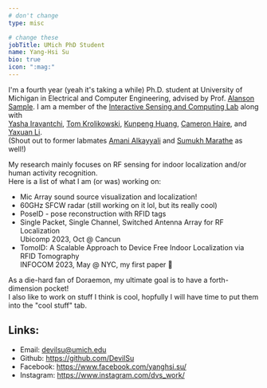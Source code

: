 ```yaml
---
# don't change
type: misc

# change these
jobTitle: UMich PhD Student
name: Yang-Hsi Su
bio: true
icon: ":mag:"
---
```


I'm a fourth year (yeah it's taking a while) Ph.D. student at University of Michigan in Electrical and Computer Engineering, advised by Prof. [Alanson Sample](http://www.alansonsample.com/). I am a member of the [Interactive Sensing and Computing Lab](https://theisclab.com) along with \
[Yasha Iravantchi](https://yasha.xyz/), [Tom Krolikowski](https://www.tomkrolikowski.dev/), [Kunpeng Huang](https://kunpeng.dev/), [Cameron Haire](https://callmeron7.github.io/), and [Yaxuan Li](https://scholar.google.com/citations?hl=en&user=zmCbWwsAAAAJ). \
(Shout out to former labmates [Amani Alkayyali](https://scholar.google.com/citations?user=QwvwxL0AAAAJ&hl=en) and [Sumukh Marathe](https://in.linkedin.com/in/sumukh-marathe/) as well!)

My research mainly focuses on RF sensing for indoor localization and/or human activity recognition.\
Here is a list of what I am (or was) working on:
- Mic Array sound source visualization and localization!
- 60GHz SFCW radar (still working on it lol, but its really cool)
- PoseID - pose reconstruction with RFID tags
- Single Packet, Single Channel, Switched Antenna Array for RF Localization  
Ubicomp 2023, Oct @ Cancun
- TomoID: A Scalable Approach to Device Free Indoor Localization via RFID Tomography  
INFOCOM 2023, May @ NYC, my first paper :tada:

As a die-hard fan of Doraemon, my ultimate goal is to have a forth-dimension pocket!\
I also like to work on stuff I think is cool, hopfully I will have time to put them into the "cool stuff" tab.


## Links:
  - Email: devilsu@umich.edu
  - Github: https://github.com/DevilSu
  - Facebook: https://www.facebook.com/yanghsi.su/
  - Instagram: https://www.instagram.com/dvs_work/